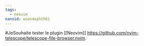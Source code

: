 ```yaml
---
tags:
  - neovim
nanoid: woan4ephth61
---
```

#JeSouhaite tester le plugin [[Neovim]] <https://github.com/nvim-telescope/telescope-file-browser.nvim>.
